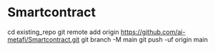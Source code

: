 # Smartcontract
cd existing_repo
git remote add origin https://github.com/ai-metafi/Smartcontract.git
git branch -M main
git push -uf origin main
